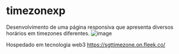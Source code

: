 # timezonexp
Desenvolvimento de uma página responsiva que apresenta diversos horários em timezones diferentes.
![image](https://github.com/LeandroSeg/timezonexp/assets/10273131/a4579c79-b862-4122-8615-080be0520845)

Hospedado em tecnologia web3 https://sgttimezone.on.fleek.co/
